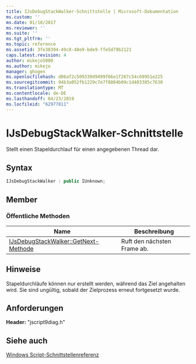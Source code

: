 ```yaml
---
title: IJsDebugStackWalker-Schnittstelle | Microsoft-Dokumentation
ms.custom: ''
ms.date: 01/18/2017
ms.reviewer: ''
ms.suite: ''
ms.tgt_pltfrm: ''
ms.topic: reference
ms.assetid: 3fe30394-49c8-48e9-bde9-ffe5d79b2121
caps.latest.revision: 4
author: mikejo5000
ms.author: mikejo
manager: ghogen
ms.openlocfilehash: d06af2c509339d9499f66e1f267c54c69951e225
ms.sourcegitcommit: 94b3a052fb1229c7e7f8804b09c1d403385c7630
ms.translationtype: MT
ms.contentlocale: de-DE
ms.lasthandoff: 04/23/2019
ms.locfileid: "62977811"
---
```

# <a name="ijsdebugstackwalker-interface"></a>IJsDebugStackWalker-Schnittstelle
Stellt einen Stapeldurchlauf für einen angegebenen Thread dar.  
  
## <a name="syntax"></a>Syntax  
  
```cpp
IJsDebugStackWalker : public IUnknown;  
```  
  
## <a name="members"></a>Member  
  
### <a name="public-methods"></a>Öffentliche Methoden  
  
|Name|Beschreibung|  
|----------|-----------------|  
|[IJsDebugStackWalker::GetNext-Methode](../../winscript/reference/ijsdebugstackwalker-getnext-method.md)|Ruft den nächsten Frame ab.|  
  
## <a name="remarks"></a>Hinweise  
 Stapeldurchläufe können nur erstellt werden, während das Ziel angehalten wird. Sie sind ungültig, sobald der Zielprozess erneut fortgesetzt wurde.  
  
## <a name="requirements"></a>Anforderungen  
 **Header:** "jscript9diag.h"  
  
## <a name="see-also"></a>Siehe auch  
 [Windows Script-Schnittstellenreferenz](../../winscript/reference/windows-script-interfaces-reference.md)